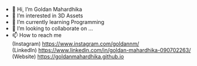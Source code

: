 - 👋 Hi, I’m Goldan Mahardhika
- 👀 I’m interested in 3D Assets
- 🌱 I’m currently learning Programming
- 💞️ I’m looking to collaborate on ...
- 📫 How to reach me
<br> (Instagram)  https://www.instagram.com/goldannm/
<br> (LinkedIn)   https://www.linkedin.com/in/goldan-mahardhika-090702263/
<br> (Website)    https://goldanmahardhika.github.io

<!---
goldanmahardhika/goldanmahardhika is a ✨ special ✨ repository because its `README.md` (this file) appears on your GitHub profile.
You can click the Preview link to take a look at your changes.
--->
